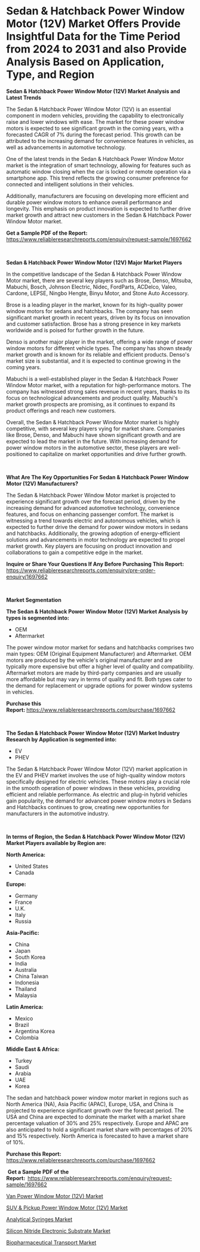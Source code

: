 <p><h1>Sedan & Hatchback Power Window Motor (12V) Market Offers Provide Insightful Data for the Time Period from 2024 to 2031 and also Provide Analysis Based on Application, Type, and Region</h1></p><p><strong>Sedan & Hatchback Power Window Motor (12V) Market Analysis and Latest Trends</strong></p>
<p><p>The Sedan & Hatchback Power Window Motor (12V) is an essential component in modern vehicles, providing the capability to electronically raise and lower windows with ease. The market for these power window motors is expected to see significant growth in the coming years, with a forecasted CAGR of 7% during the forecast period. This growth can be attributed to the increasing demand for convenience features in vehicles, as well as advancements in automotive technology.</p><p>One of the latest trends in the Sedan & Hatchback Power Window Motor market is the integration of smart technology, allowing for features such as automatic window closing when the car is locked or remote operation via a smartphone app. This trend reflects the growing consumer preference for connected and intelligent solutions in their vehicles.</p><p>Additionally, manufacturers are focusing on developing more efficient and durable power window motors to enhance overall performance and longevity. This emphasis on product innovation is expected to further drive market growth and attract new customers in the Sedan & Hatchback Power Window Motor market.</p></p>
<p><strong>Get a Sample PDF of the Report:&nbsp;</strong> <a href="https://www.reliableresearchreports.com/enquiry/request-sample/1697662">https://www.reliableresearchreports.com/enquiry/request-sample/1697662</a></p>
<p>&nbsp;</p>
<p><strong>Sedan & Hatchback Power Window Motor (12V) Major Market Players</strong></p>
<p><p>In the competitive landscape of the Sedan & Hatchback Power Window Motor market, there are several key players such as Brose, Denso, Mitsuba, Mabuchi, Bosch, Johnson Electric, Nidec, FordParts, ACDelco, Valeo, Cardone, LEPSE, Ningbo Hengte, Binyu Motor, and Stone Auto Accessory.</p><p>Brose is a leading player in the market, known for its high-quality power window motors for sedans and hatchbacks. The company has seen significant market growth in recent years, driven by its focus on innovation and customer satisfaction. Brose has a strong presence in key markets worldwide and is poised for further growth in the future.</p><p>Denso is another major player in the market, offering a wide range of power window motors for different vehicle types. The company has shown steady market growth and is known for its reliable and efficient products. Denso's market size is substantial, and it is expected to continue growing in the coming years.</p><p>Mabuchi is a well-established player in the Sedan & Hatchback Power Window Motor market, with a reputation for high-performance motors. The company has witnessed strong sales revenue in recent years, thanks to its focus on technological advancements and product quality. Mabuchi's market growth prospects are promising, as it continues to expand its product offerings and reach new customers.</p><p>Overall, the Sedan & Hatchback Power Window Motor market is highly competitive, with several key players vying for market share. Companies like Brose, Denso, and Mabuchi have shown significant growth and are expected to lead the market in the future. With increasing demand for power window motors in the automotive sector, these players are well-positioned to capitalize on market opportunities and drive further growth.</p></p>
<p>&nbsp;</p>
<p><strong>What Are The Key Opportunities For Sedan & Hatchback Power Window Motor (12V) Manufacturers?</strong></p>
<p><p>The Sedan & Hatchback Power Window Motor market is projected to experience significant growth over the forecast period, driven by the increasing demand for advanced automotive technology, convenience features, and focus on enhancing passenger comfort. The market is witnessing a trend towards electric and autonomous vehicles, which is expected to further drive the demand for power window motors in sedans and hatchbacks. Additionally, the growing adoption of energy-efficient solutions and advancements in motor technology are expected to propel market growth. Key players are focusing on product innovation and collaborations to gain a competitive edge in the market.</p></p>
<p><strong>Inquire or Share Your Questions If Any Before Purchasing This Report:</strong> <a href="https://www.reliableresearchreports.com/enquiry/pre-order-enquiry/1697662">https://www.reliableresearchreports.com/enquiry/pre-order-enquiry/1697662</a></p>
<p>&nbsp;</p>
<p><strong>Market Segmentation</strong></p>
<p><strong>The Sedan & Hatchback Power Window Motor (12V) Market Analysis by types is segmented into:</strong></p>
<p><ul><li>OEM</li><li>Aftermarket</li></ul></p>
<p><p>The power window motor market for sedans and hatchbacks comprises two main types: OEM (Original Equipment Manufacturer) and Aftermarket. OEM motors are produced by the vehicle's original manufacturer and are typically more expensive but offer a higher level of quality and compatibility. Aftermarket motors are made by third-party companies and are usually more affordable but may vary in terms of quality and fit. Both types cater to the demand for replacement or upgrade options for power window systems in vehicles.</p></p>
<p><strong>Purchase this Report:&nbsp;</strong><a href="https://www.reliableresearchreports.com/purchase/1697662">https://www.reliableresearchreports.com/purchase/1697662</a></p>
<p>&nbsp;</p>
<p><strong>The Sedan & Hatchback Power Window Motor (12V) Market Industry Research by Application is segmented into:</strong></p>
<p><ul><li>EV</li><li>PHEV</li></ul></p>
<p><p>The Sedan & Hatchback Power Window Motor (12V) market application in the EV and PHEV market involves the use of high-quality window motors specifically designed for electric vehicles. These motors play a crucial role in the smooth operation of power windows in these vehicles, providing efficient and reliable performance. As electric and plug-in hybrid vehicles gain popularity, the demand for advanced power window motors in Sedans and Hatchbacks continues to grow, creating new opportunities for manufacturers in the automotive industry.</p></p>
<p>&nbsp;</p>
<p><strong>In terms of Region, the Sedan & Hatchback Power Window Motor (12V) Market Players available by Region are:</strong></p>
<p>
    <p> <strong> North America: </strong>
        <ul>
            <li>United States</li>
            <li>Canada</li>
        </ul>
        </p> 
    <p> <strong> Europe: </strong>
        <ul>
            <li>Germany</li>
            <li>France</li>
            <li>U.K.</li>
            <li>Italy</li>
            <li>Russia</li>
        </ul>
        </p> 
    <p> <strong> Asia-Pacific: </strong>
        <ul>
            <li>China</li>
            <li>Japan</li>
            <li>South Korea</li>
            <li>India</li>
            <li>Australia</li>
            <li>China Taiwan</li>
            <li>Indonesia</li>
            <li>Thailand</li>
            <li>Malaysia</li>
        </ul>
        </p> 
    <p> <strong> Latin America: </strong>
        <ul>
            <li>Mexico</li>
            <li>Brazil</li>
            <li>Argentina Korea</li>
            <li>Colombia</li>
        </ul>
        </p> 
    <p> <strong> Middle East & Africa: </strong>
        <ul>
            <li>Turkey</li>
            <li>Saudi</li>
            <li>Arabia</li>
            <li>UAE</li>
            <li>Korea</li>
        </ul>
    </p>
    </p>
<p><p>The sedan and hatchback power window motor market in regions such as North America (NA), Asia Pacific (APAC), Europe, USA, and China is projected to experience significant growth over the forecast period. The USA and China are expected to dominate the market with a market share percentage valuation of 30% and 25% respectively. Europe and APAC are also anticipated to hold a significant market share with percentages of 20% and 15% respectively. North America is forecasted to have a market share of 10%.</p></p>
<p><strong>Purchase this Report: </strong><a href="https://www.reliableresearchreports.com/purchase/1697662">https://www.reliableresearchreports.com/purchase/1697662</a></p>
<p>&nbsp;<strong>Get a Sample PDF of the Report:&nbsp;&nbsp;</strong><a href="https://www.reliableresearchreports.com/enquiry/request-sample/1697662">https://www.reliableresearchreports.com/enquiry/request-sample/1697662</a></p>
<p><strong></strong></p>
<p><p><a href="https://github.com/indrystar/Market-Research-Report-List-2/blob/main/van-power-window-motor-12v-market.md">Van Power Window Motor (12V) Market</a></p><p><a href="https://github.com/AKSHATREPORTPRIME/Market-Research-Report-List-3/blob/main/suv-pickup-power-window-motor-12v-market.md">SUV & Pickup Power Window Motor (12V) Market</a></p><p><a href="https://issuu.com/reportprime-2/docs/analytical-syringes-market-size-2030.pptx">Analytical Syringes Market</a></p><p><a href="https://issuu.com/reportprime-2/docs/silicon-nitride-electronic-substrate-market-size-2">Silicon Nitride Electronic Substrate Market</a></p><p><a href="https://medium.com/@olgabauch163/biopharmaceutical-transport-market-share-evolution-and-market-growth-trends-2024-2031-d2fff9bbf5f5">Biopharmaceutical Transport Market</a></p></p>